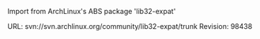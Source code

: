 Import from ArchLinux's ABS package 'lib32-expat'

URL: svn://svn.archlinux.org/community/lib32-expat/trunk
Revision: 98438
